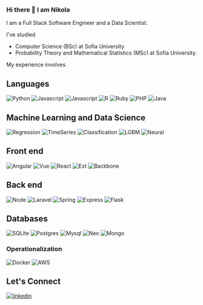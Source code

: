 ### Hi there 👋 I am Nikola
I am a Full Stack Software Engineer and a Data Scientist.

I've studied
- Computer Science (BSc) at Sofia University
- Probability Theory and Mathematical Statistics (MSc) at Sofia University.

My experience involves

## Languages

![Python](https://img.shields.io/badge/python-3670A0?style=for-the-badge&logo=python&logoColor=ffdd54)
![Javascript](https://img.shields.io/badge/javascript-grey?style=for-the-badge&logo=javascript&logoColor=yellow)
![Javascript](https://img.shields.io/badge/typescript-336699?style=for-the-badge&logo=typescript&logoColor=yellow)
![R](https://img.shields.io/badge/R-276DC3?style=for-the-badge&logo=r&logoColor=white)
![Ruby](https://img.shields.io/badge/ruby-CC342D?style=for-the-badge&logo=ruby&logoColor=000000)
![PHP](https://img.shields.io/badge/PHP-777BB4?style=for-the-badge&logo=php&logoColor=white)
![Java](https://img.shields.io/badge/Java-ED8B00?style=for-the-badge&logo=openjdk&logoColor=white)

## Machine Learning and Data Science
![Regression](https://img.shields.io/badge/Regression&nbsp;Analysis-35495E?style=for-the-badge&logoColor=white)
![TimeSeries](https://img.shields.io/badge/Time&nbsp;Series-35495E?style=for-the-badge&logoColor=white)
![Classification](https://img.shields.io/badge/Classification-35495E?style=for-the-badge&logoColor=white)
![LGBM](https://img.shields.io/badge/LightGBM-35495E?style=for-the-badge&logoColor=white)
![Neural](https://img.shields.io/badge/Neural&nbsp;Networks-35495E?style=for-the-badge&logoColor=white)

## Front end
![Angular](https://img.shields.io/badge/Angular-DD0031?style=for-the-badge&logo=angular&logoColor=white)
![Vue](https://img.shields.io/badge/Vue.js-35495E?style=for-the-badge&logo=vue.js&logoColor=4FC08D)
![React](https://img.shields.io/badge/-ReactJs-61DAFB?logo=react&logoColor=white&style=for-the-badge)
![Ext](https://img.shields.io/badge/Ext.js-336699?style=for-the-badge&logo=extjs&logoColor=yellow)
![Backbone](https://img.shields.io/badge/Backbone.js-336699?style=for-the-badge&logo=backbone&logoColor=yellow)
## Back end
![Node](https://img.shields.io/badge/Node.js-43853D?style=for-the-badge&logo=node.js&logoColor=white)
![Laravel](https://img.shields.io/badge/Laravel-FF2D20?style=for-the-badge&logo=laravel&logoColor=white)
![Spring](https://img.shields.io/badge/Spring-6DB33F?style=for-the-badge&logo=spring&logoColor=white)
![Express](https://img.shields.io/badge/Express.js-404D59?style=for-the-badge)
![Flask](https://img.shields.io/badge/flask-%23000.svg?style=for-the-badge&logo=flask&logoColor=white)
## Databases
![SQLite](https://img.shields.io/badge/sqlite-%2307405e.svg?style=for-the-badge&logo=sqlite&logoColor=white)
![Postgres](https://img.shields.io/badge/postgres-%23316192.svg?style=for-the-badge&logo=postgresql&logoColor=white)
![Mysql](https://img.shields.io/badge/Mysql-ddd?style=for-the-badge&logo=mysql&logoColor=black)
![Neo](https://img.shields.io/badge/Neo4j-ddd?style=for-the-badge&logo=neo4j&logoColor=black)
![Mongo](https://img.shields.io/badge/Mongodb-forest?style=for-the-badge&logo=mongodb&logoColor=black)

### Operationalization
![Docker](https://img.shields.io/badge/docker-2496ED?style=for-the-badge&logo=docker&logoColor=white)
![AWS](https://img.shields.io/badge/aws-grey?style=for-the-badge&logo=amazon&logoColor=yellow)

## Let's Connect

[![linkedin](https://img.shields.io/badge/linkedin-0A66C2?style=for-the-badge&logo=linkedin&logoColor=white)](https://www.linkedin.com/in/nshahpazov)

<!--
**nshahpazov/nshahpazov** is a ✨ _special_ ✨ repository because its `README.md` (this file) appears on your GitHub profile.

Here are some ideas to get you started:


- 👯 I’m looking to collaborate on ...
- 🤔 I’m looking for help with ...
- 💬 Ask me about ...
- 📫 How to reach me: ...
- 😄 Pronouns: ...
- ⚡ Fun fact: ...
-->
